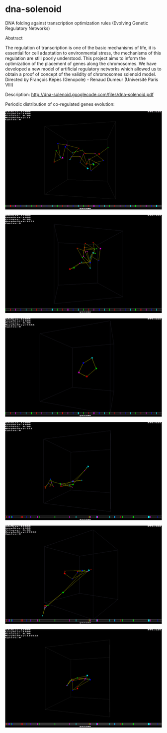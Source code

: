 # dna-solenoid
DNA folding against transcription optimization rules (Evolving Genetic Regulatory Networks)

Abstract

The regulation of transcription is one of the basic mechanisms of life, it is essential for cell adaptation to environmental stress, the mechanisms of this regulation are still poorly understood. This project aims to inform the optimization of the placement of genes along the chromosomes. We have developed a new model of artificial regulatory networks which allowed us to obtain a proof of concept of the validity of chromosomes solenoid model. Directed by François Képès (Genopole) - Renaud Dumeur (Université Paris VIII)

Description: http://dna-solenoid.googlecode.com/files/dna-solenoid.pdf

Periodic distribution of co-regulated genes evolution: 

![alt tag](https://raw.githubusercontent.com/devpack/dna-solenoid/master/wiki/reg1.png)

![alt tag](https://raw.githubusercontent.com/devpack/dna-solenoid/master/wiki/reg2.png)

![alt tag](https://raw.githubusercontent.com/devpack/dna-solenoid/master/wiki/reg3.png)

![alt tag](https://raw.githubusercontent.com/devpack/dna-solenoid/master/wiki/irreg1.png)

![alt tag](https://raw.githubusercontent.com/devpack/dna-solenoid/master/wiki/irreg2.png)

![alt tag](https://raw.githubusercontent.com/devpack/dna-solenoid/master/wiki/irreg3.png)
